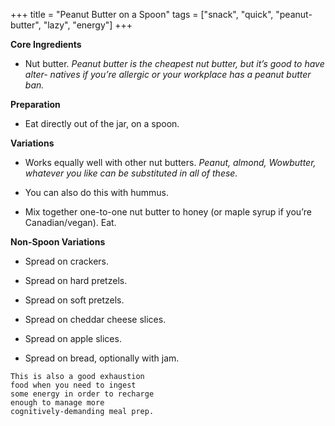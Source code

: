 +++
title = "Peanut Butter on a Spoon"
tags = ["snack", "quick", "peanut-butter", "lazy", "energy"]
+++

**Core Ingredients**
- Nut butter. _Peanut butter is the cheapest nut butter, but it’s good to have alter-
natives if you’re allergic or your workplace has a peanut butter ban._

**Preparation**
- Eat directly out of the jar, on a spoon.

**Variations**
- Works equally well with other nut butters. _Peanut, almond, Wowbutter,
whatever you like can be substituted in all of these._

- You can also do this with hummus.

- Mix together one-to-one nut butter to honey (or maple syrup if you’re
Canadian/vegan). Eat.

**Non-Spoon Variations**
- Spread on crackers.

- Spread on hard pretzels.

- Spread on soft pretzels.

- Spread on cheddar cheese slices.

- Spread on apple slices.

- Spread on bread, optionally with jam.

```
This is also a good exhaustion
food when you need to ingest
some energy in order to recharge
enough to manage more
cognitively-demanding meal prep.
```